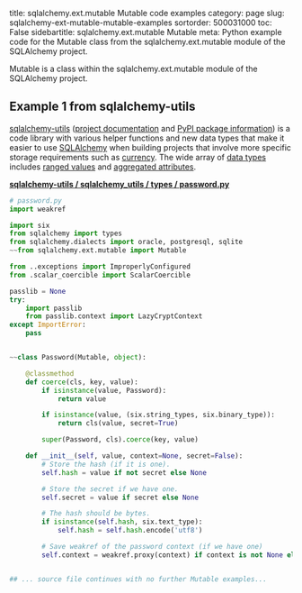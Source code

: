 title: sqlalchemy.ext.mutable Mutable code examples
category: page
slug: sqlalchemy-ext-mutable-mutable-examples
sortorder: 500031000
toc: False
sidebartitle: sqlalchemy.ext.mutable Mutable
meta: Python example code for the Mutable class from the sqlalchemy.ext.mutable module of the SQLAlchemy project.


Mutable is a class within the sqlalchemy.ext.mutable module of the SQLAlchemy project.


## Example 1 from sqlalchemy-utils
[sqlalchemy-utils](https://github.com/kvesteri/sqlalchemy-utils)
([project documentation](https://sqlalchemy-utils.readthedocs.io/en/latest/)
and
[PyPI package information](https://pypi.org/project/SQLAlchemy-Utils/))
is a code library with various helper functions and new data types
that make it easier to use [SQLAlchemy](/sqlachemy.html) when building
projects that involve more specific storage requirements such as
[currency](https://sqlalchemy-utils.readthedocs.io/en/latest/data_types.html#module-sqlalchemy_utils.types.currency).
The wide array of
[data types](https://sqlalchemy-utils.readthedocs.io/en/latest/data_types.html)
includes [ranged values](https://sqlalchemy-utils.readthedocs.io/en/latest/range_data_types.html)
and [aggregated attributes](https://sqlalchemy-utils.readthedocs.io/en/latest/aggregates.html).

[**sqlalchemy-utils / sqlalchemy_utils / types / password.py**](https://github.com/kvesteri/sqlalchemy-utils/blob/master/sqlalchemy_utils/types/password.py)

```python
# password.py
import weakref

import six
from sqlalchemy import types
from sqlalchemy.dialects import oracle, postgresql, sqlite
~~from sqlalchemy.ext.mutable import Mutable

from ..exceptions import ImproperlyConfigured
from .scalar_coercible import ScalarCoercible

passlib = None
try:
    import passlib
    from passlib.context import LazyCryptContext
except ImportError:
    pass


~~class Password(Mutable, object):

    @classmethod
    def coerce(cls, key, value):
        if isinstance(value, Password):
            return value

        if isinstance(value, (six.string_types, six.binary_type)):
            return cls(value, secret=True)

        super(Password, cls).coerce(key, value)

    def __init__(self, value, context=None, secret=False):
        # Store the hash (if it is one).
        self.hash = value if not secret else None

        # Store the secret if we have one.
        self.secret = value if secret else None

        # The hash should be bytes.
        if isinstance(self.hash, six.text_type):
            self.hash = self.hash.encode('utf8')

        # Save weakref of the password context (if we have one)
        self.context = weakref.proxy(context) if context is not None else None


## ... source file continues with no further Mutable examples...


```

